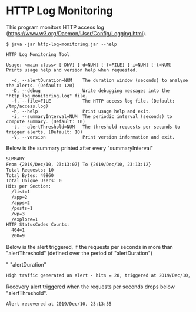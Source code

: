 # HTTP Log Monitoring

This program monitors HTTP access log (https://www.w3.org/Daemon/User/Config/Logging.html).

```unix
$ java -jar http-log-monitoring.jar --help

HTTP Log Monitoring Tool

Usage: <main class> [-DhV] [-d=NUM] [-f=FILE] [-i=NUM] [-t=NUM]
Prints usage help and version help when requested.

  -d, --alertDuration=NUM    The duration window (seconds) to analyse the alerts. (Default: 120)
  -D, --debug                Write debugging messages into the "http_log_monitoring.log" file.
  -f, --file=FILE            The HTTP access log file. (Default: /tmp/access.log)
  -h, --help                 Print usage help and exit.
  -i, --summaryInterval=NUM  The periodic interval (seconds) to compute summary. (Default: 10)
  -t, --alertThreshold=NUM   The threshold requests per seconds to trigger alerts. (Default: 10)
  -V, --version              Print version information and exit.
```

Below is the summary printed after every "summaryInterval"

```dtd
SUMMARY
From {2019/Dec/10, 23:13:07} To {2019/Dec/10, 23:13:12}
Total Requests: 10
Total Bytes: 49860
Total Unique Users: 0
Hits per Section:
  /list=1
  /app=2
  /apps=2
  /posts=1
  /wp=3
  /explore=1
HTTP StatusCodes Counts:
  404=1
  200=9
```

Below is the alert triggered, if the requests per seconds in more than "alertThreshold" (defined over the period of "alertDuration")

" "alertDuration"

```dtd
High traffic generated an alert - hits = 28, triggered at 2019/Dec/10, 23:13:07
```

Recovery alert triggered when the requests per seconds drops below "alertThreshold".

```dtd
Alert recovered at 2019/Dec/10, 23:13:55
```
